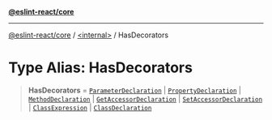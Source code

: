 [**@eslint-react/core**](../../README.md)

***

[@eslint-react/core](../../README.md) / [\<internal\>](../README.md) / HasDecorators

# Type Alias: HasDecorators

> **HasDecorators** = [`ParameterDeclaration`](../interfaces/ParameterDeclaration.md) \| [`PropertyDeclaration`](../interfaces/PropertyDeclaration.md) \| [`MethodDeclaration`](../interfaces/MethodDeclaration.md) \| [`GetAccessorDeclaration`](../interfaces/GetAccessorDeclaration.md) \| [`SetAccessorDeclaration`](../interfaces/SetAccessorDeclaration.md) \| [`ClassExpression`](../interfaces/ClassExpression-1.md) \| [`ClassDeclaration`](../interfaces/ClassDeclaration.md)
